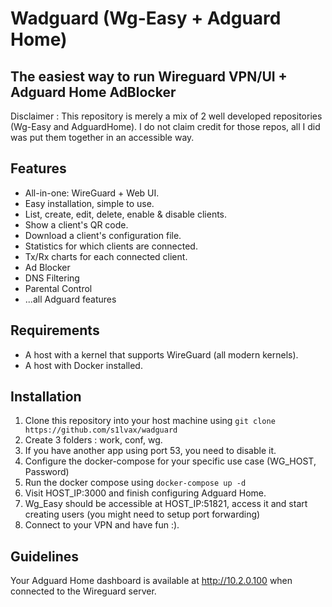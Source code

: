 # Wadguard (Wg-Easy + Adguard Home)
## The easiest way to run Wireguard VPN/UI + Adguard Home AdBlocker

Disclaimer : This repository is merely a mix of 2 well developed repositories (Wg-Easy and AdguardHome). I do not claim credit for those repos, all I did was put them together in an accessible way.

## Features

* All-in-one: WireGuard + Web UI.
* Easy installation, simple to use.
* List, create, edit, delete, enable & disable clients.
* Show a client's QR code.
* Download a client's configuration file.
* Statistics for which clients are connected.
* Tx/Rx charts for each connected client.
* Ad Blocker
* DNS Filtering
* Parental Control
* ...all Adguard features

## Requirements

* A host with a kernel that supports WireGuard (all modern kernels).
* A host with Docker installed.

## Installation

1. Clone this repository into your host machine using ```git clone https://github.com/s1lvax/wadguard```
2. Create 3 folders : work, conf, wg.
3. If you have another app using port 53, you need to disable it.
4. Configure the docker-compose for your specific use case (WG_HOST, Password)
5. Run the docker compose using ```docker-compose up -d```
6. Visit HOST_IP:3000 and finish configuring Adguard Home.
7. Wg_Easy should be accessible at HOST_IP:51821, access it and start creating users (you might need to setup port forwarding)
8. Connect to your VPN and have fun :).

## Guidelines

Your Adguard Home dashboard is available at http://10.2.0.100 when connected to the Wireguard server.
